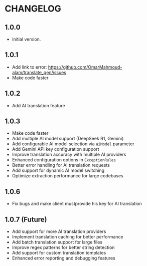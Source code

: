 # CHANGELOG

## 1.0.0
- Initial version.

## 1.0.1
- Add link to error: https://github.com/OmarMahmoud-alam/translate_gen/issues
- Make code faster

## 1.0.2
- Add AI translation feature

## 1.0.3
- Make code faster
- Add multiple AI model support (DeepSeek R1, Gemini)
- Add configurable AI model selection via `aiModel` parameter
- Add Gemini API key configuration support
- Improve translation accuracy with multiple AI providers
- Enhanced configuration options in `ExceptionRules`
- Better error handling for AI translation requests
- Add support for dynamic AI model switching
- Optimize extraction performance for large codebases

## 1.0.6
- Fix bugs and make client mustprovide his key for AI translation 

## 1.0.7 (Future)
- Add support for more AI translation providers
- Implement translation caching for better performance
- Add batch translation support for large files
- Improve regex patterns for better string detection
- Add support for custom translation templates
- Enhanced error reporting and debugging features